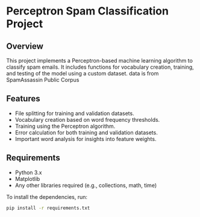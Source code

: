 # Perceptron Spam Classification Project

## Overview
This project implements a Perceptron-based machine learning algorithm to classify spam emails. It includes functions for vocabulary creation, training, and testing of the model using a custom dataset.
data is from SpamAssassin Public Corpus
## Features
- File splitting for training and validation datasets.
- Vocabulary creation based on word frequency thresholds.
- Training using the Perceptron algorithm.
- Error calculation for both training and validation datasets.
- Important word analysis for insights into feature weights.

## Requirements
- Python 3.x
- Matplotlib
- Any other libraries required (e.g., collections, math, time)

To install the dependencies, run:
```bash
pip install -r requirements.txt
